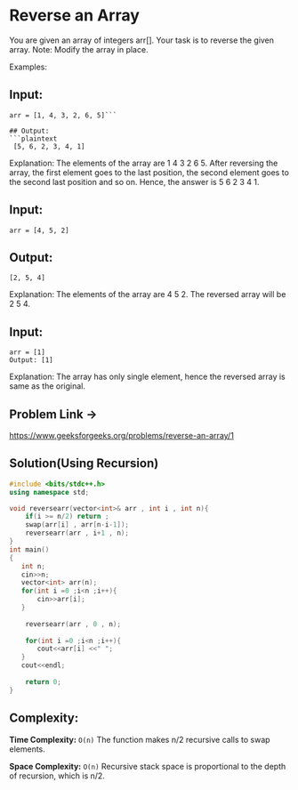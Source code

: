 # Reverse an Array

You are given an array of integers arr[]. Your task is to reverse the given array.
Note: Modify the array in place.

Examples:

## Input: 
```plaintext
arr = [1, 4, 3, 2, 6, 5]```

## Output:
```plaintext
 [5, 6, 2, 3, 4, 1]
 ```

Explanation: The elements of the array are 1 4 3 2 6 5. After reversing the array, the first element goes to the last position, the second element goes to the second last position and so on. Hence, the answer is 5 6 2 3 4 1.

## Input: 
```plaintext
arr = [4, 5, 2]
```
## Output: 
```plaintext
[2, 5, 4]
```

Explanation: The elements of the array are 4 5 2. The reversed array will be 2 5 4.

## Input: 
```plaintext
arr = [1]
Output: [1]
```
Explanation: The array has only single element, hence the reversed array is same as the original.

## Problem Link ->
https://www.geeksforgeeks.org/problems/reverse-an-array/1

## Solution(Using Recursion)
```C++
#include <bits/stdc++.h> 
using namespace std;

void reversearr(vector<int>& arr , int i , int n){
    if(i >= n/2) return ;
    swap(arr[i] , arr[n-i-1]);
    reversearr(arr , i+1 , n);
}
int main()
{
   int n;
   cin>>n;
   vector<int> arr(n);
   for(int i =0 ;i<n ;i++){
       cin>>arr[i];
   }
   
    reversearr(arr , 0 , n);
    
    for(int i =0 ;i<n ;i++){
       cout<<arr[i] <<" ";
   }
   cout<<endl;
   
    return 0;
}
```
## Complexity:
**Time Complexity:** ```O(n)```
The function makes n/2 recursive calls to swap elements.

**Space Complexity:** ```O(n)```
Recursive stack space is proportional to the depth of recursion, which is n/2.
